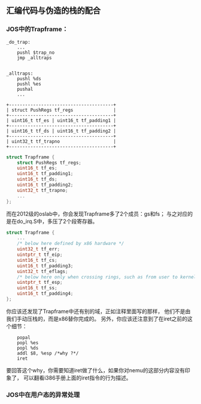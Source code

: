 ## 汇编代码与伪造的栈的配合

### JOS中的Trapframe：

``` assembly
_do_trap:
    ...
    pushl $trap_no
    jmp _alltraps


_alltraps:
    pushl %ds
    pushl %es
    pushal
    ...
```

    +---------------------------------------+
    | struct PushRegs tf_regs               |
    +---------------------------------------+
    | uint16_t tf_es | uint16_t tf_padding1 |
    +---------------------------------------+
    | uint16_t tf_ds | uint16_t tf_padding2 |
    +---------------------------------------+
    | uint32_t tf_trapno                    |
    +---------------------------------------+
    
``` c
struct Trapframe {
    struct PushRegs tf_regs;
    uint16_t tf_es;
    uint16_t tf_padding1;
    uint16_t tf_ds;
    uint16_t tf_padding2;
    uint32_t tf_trapno;
    ...
};
```

而在2012级的oslab中，你会发现Trapframe多了2个成员：gs和fs；
与之对应的是在do_irq.S中，多压了2个段寄存器。

``` c
struct Trapframe {
    ...
    /* below here defined by x86 hardware */
    uint32_t tf_err;
    uintptr_t tf_eip;
    uint16_t tf_cs;
    uint16_t tf_padding3;
    uint32_t tf_eflags;
    /* below here only when crossing rings, such as from user to kernel */
    uintptr_t tf_esp;
    uint16_t tf_ss;
    uint16_t tf_padding4;
};
```
你应该还发现了Trapframe中还有别的域，正如注释里面写的那样，
他们不是由我们手动压栈的，而是x86替你完成的。
另外，你应该还注意到了在iret之前的这个细节：
``` assembly
    popal
    popl %es
    popl %ds
    addl $8, %esp /*why ?*/
    iret
```
要回答这个why，你需要知道iret做了什么，如果你对nemu的这部分内容没有印象了，
可以翻看i386手册上面的iret指令的行为描述。


### JOS中在用户态的异常处理
